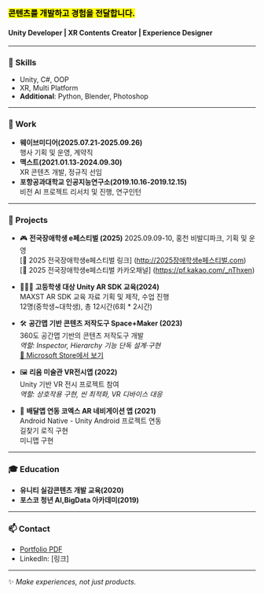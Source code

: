 ### <mark> 콘텐츠를 개발하고 경험을 전달합니다.</mark>
#### Unity Developer | XR Contents Creator | Experience Designer

---

### 🚀 Skills
- Unity, C#, OOP
- XR, Multi Platform
- **Additional**: Python, Blender, Photoshop
---

### 💼 Work
- **웨이브미디어(2025.07.21-2025.09.26)**    
  행사 기획 및 운영, 계약직
- **맥스트(2021.01.13-2024.09.30)**    
  XR 콘텐츠 개발, 정규직 선임
- **포항공과대학교 인공지능연구소(2019.10.16-2019.12.15)**    
  비전 AI 프로젝트 리서치 및 진행, 연구인턴

---
### 💼 Projects
- 🎮 **전국장애학생 e페스티벌 (2025)**
  2025.09.09-10, 홍천 비발디파크, 기획 및 운영    
  [🔗 2025 전국장애학생e페스티벌 링크] (http://2025장애학생e페스티벌.com)    
  [🔗 2025 전국장애학생e페스티벌 카카오채널] (https://pf.kakao.com/_nThxen)

- 👩🏻‍🏫 **고등학생 대상 Unity AR SDK 교육(2024)**    
  MAXST AR SDK 교육 자료 기획 및 제작, 수업 진행     
  12명(중학생~대학생), 총 12시간(6회 * 2시간)

- 🛠️ **공간맵 기반 콘텐츠 저작도구 Space+Maker (2023)**  
  360도 공간맵 기반의 콘텐츠 저작도구 개발   
  *역할: Inspector, Hierarchy 기능 단독 설계·구현*    
  [🔗 Microsoft Store에서 보기](https://apps.microsoft.com/detail/xp8lh6r6bl5k1q?hl=ko-KR&gl=KR)    

- 🖼️ **리움 미술관 VR전시앱 (2022)**  
  Unity 기반 VR 전시 프로젝트 참여  
  *역할: 상호작용 구현, 씬 최적화, VR 디바이스 대응*    

- 🧭 **배달앱 연동 코엑스 AR 네비게이션 앱 (2021)**    
  Android Native - Unity Android 프로젝트 연동    
  길찾기 로직 구현    
  미니맵 구현    
___   

### 🎓 Education
- **유니티 실감콘텐츠 개발 교육(2020)**
- **포스코 청년 AI,BigData 아카데미(2019)**   

---
### 📫 Contact
- [Portfolio PDF](링크)  
- LinkedIn: [링크]
  
---
✨ *Make experiences, not just products.*
